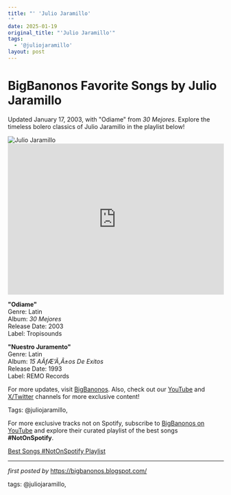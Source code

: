 ```yaml
---
title: "' 'Julio Jaramillo'
'"
date: 2025-01-19
original_title: "'Julio Jaramillo'"
tags:
  - '@juliojaramillo'
layout: post
---
```

<!-- Title of the Post -->
<h1 >BigBanonos Favorite Songs by Julio Jaramillo</h1> <!-- Introductory Text -->
<p >Updated January 17, 2003, with "Odiame" from <em>30 Mejores</em>. Explore the timeless bolero classics of Julio Jaramillo in the playlist below!</p> <!-- Featured Image -->
<div > <img src="https://i.scdn.co/image/ab67616d00001e02ff2696fd252ddad0cc977b16" alt="Julio Jaramillo" />
</div> <!-- Spotify Embed -->
<div > <iframe src="https://open.spotify.com/embed/playlist/7nuEWJi9WIivZ012S00okl?utm_source=generator" width="100%" height="352" frameborder="0" allowfullscreen="" allow="autoplay; clipboard-write; encrypted-media; fullscreen; picture-in-picture" loading="lazy"></iframe>
</div> <!-- Song Information -->
<div > <p><strong>"Odiame"</strong><br> Genre: Latin<br> Album: <em>30 Mejores</em><br> Release Date: 2003<br> Label: Tropisounds</p> <p><strong>"Nuestro Juramento"</strong><br> Genre: Latin<br> Album: <em>15 AÃƒÆ’Ã‚Â±os De Exitos</em><br> Release Date: 1993<br> Label: REMO Records</p>
</div> <!-- Footer Links -->
<div > <p>For more updates, visit <a href="https://bigbanonos.blogspot.com/" target="_blank">BigBanonos</a>. Also, check out our <a href="https://www.youtube.com/@BigBanonos" target="_blank">YouTube</a> and <a href="https://x.com/bigbanonos" target="_blank">X/Twitter</a> channels for more exclusive content!</p>
</div> <!-- Tags -->
<p >Tags: @juliojaramillo,</p>


<!--Subscribe and Playlist Links-->
<div>
    <p>For more exclusive tracks not on Spotify, subscribe to <a href="https://www.youtube.com/@BigBanonos" target="_blank">BigBanonos on YouTube</a> and explore their curated playlist of the best songs <strong>#NotOnSpotify</strong>.</p>
    <p><a href="https://www.youtube.com/playlist?list=PLtuNtuTatqI0kFahUCbtbfenC_ET5O_tr" target="_blank">Best Songs #NotOnSpotify Playlist<br /></a></p></div>

<hr />

<p><em>first posted by</em> <a href="https://bigbanonos.blogspot.com/" rel="noopener" target="_new">https://bigbanonos.blogspot.com/</a></p>

<p>tags: @juliojaramillo,</p>
